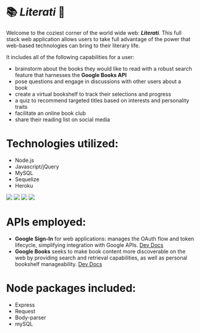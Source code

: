 # :books: *Literati* :notebook:
Welcome to the coziest corner of the world wide web:  __*Literati*__.  This full stack web application allows users to take full advantage of the power that web-based technologies can bring to their literary life.   

It includes all of the following capabilities for a user:  
* brainstorm about the books they would like to read with a robust search feature that harnesses the **Google Books API**
* pose questions and engage in discussions with other users about a book
* create a virtual bookshelf to track their selections and progress
* a quiz to recommend targeted titles based on interests and personality traits  
* facilitate an online book club
* share their reading list on social media

# Technologies utilized:
- Node.js
- Javascript/jQuery
- MySQL
- Sequelize
- Heroku

 ![](http://williamavasquez.herokuapp.com/img/js.png)
 ![](http://williamavasquez.herokuapp.com/img/node.png)
 ![](http://williamavasquez.herokuapp.com/img/mysql.png)
 ![](https://www.google.com/search?q=heroku+small+icon&rlz=1C1SQJL_enUS785US785&tbm=isch&source=iu&ictx=1&fir=V0BKLfyIBijmzM%253A%252CW_hO-Q9x55_87M%252C_&usg=__-S-ySE-MnmGM2d5_g-BuVjsImbg%3D&sa=X&ved=0ahUKEwje4cfxnIzcAhVj04MKHeLCC1gQ9QEILzAC#imgrc=V0BKLfyIBijmzM:)

# APIs employed:
- **Google Sign-In** for web applications: manages the OAuth flow and token lifecycle, simplifying integration with Google APIs.  [Dev Docs](https://developers.google.com/identity/sign-in/web/sign-in)
- **Google Books** seeks to make book content more discoverable on the web by providing search and retrieval capabilities, as well as personal bookshelf manageability.  [Dev Docs](https://developers.google.com/books/ "Dev Docs")

# Node packages included:
- Express
- Request
- Body-parser
- mySQL
